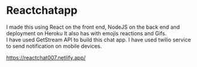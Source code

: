 # Reactchatapp

 I made this using React on the front end, NodeJS on the back end and deployment on Heroku It also has with emojis reactions and Gifs.                 
 I have used GetStream API to build this chat app. I have used twilio service to send notification on mobile devices.      

https://reactchat007.netlify.app/ 
